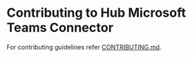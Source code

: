 # Contributing to Hub Microsoft Teams Connector

For contributing guidelines refer [CONTRIBUTING.md](https://github.com/vmware/connectors-workspace-one/blob/master/CONTRIBUTING.md).


